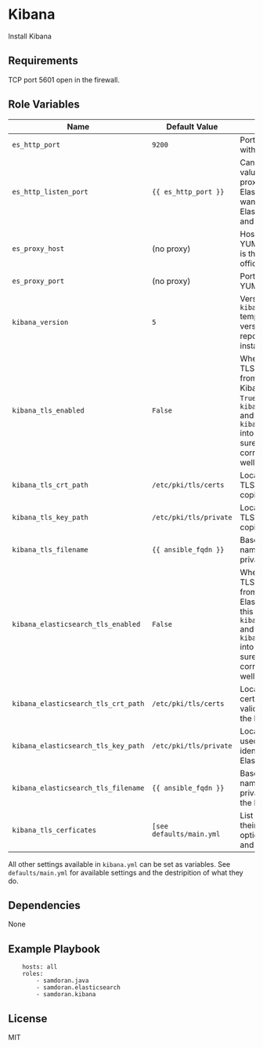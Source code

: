 Kibana
========

Install Kibana

Requirements
------------

TCP port 5601 open in the firewall.


Role Variables
--------------

| Name              | Default Value       | Description          |
|-------------------|---------------------|----------------------|
| `es_http_port` | `9200` | Port to communicate with Elasticsearch. |
| `es_http_listen_port` | `{{ es_http_port }}` | Can be set to a different value when using a TLS proxy in front of Elasticsearch and you want to talk directly to Elasticsearch service and bypass the proxy. |
| `es_proxy_host` | (no proxy) | Host of proxy to use with YUM repo. This variable is the same as used by official elasticsearch role |
| `es_proxy_port` | (no proxy) | Port of proxy to use with YUM repo |
| `kibana_version` | `5` | Version number used in `kibana.repo.j2` template. The latest version from that repository will be installed. |
| `kibana_tls_enabled` | `False` | Whether or not to use TLS for connections from the browser to Kibana. Setting this to `True` also inserts `kibana_service_ssl_cert` and `kibana_service_ssl_key` into `kibana.yml`, so make sure those values are correctly defined as well. |
| `kibana_tls_crt_path` | `/etc/pki/tls/certs` | Location of the Kibana TLS certificate will be copied to. |
| `kibana_tls_key_path` | `/etc/pki/tls/private` | Locate of the Kibana TLS private key will be copied to. |
| `kibana_tls_filename` | `{{ ansible_fqdn }}` | Basename used for naming certificate and private key files. |
| `kibana_elasticsearch_tls_enabled` | `False` | Whether or not to use TLS for connections from the Kibana to Elasticsearch. Setting this to `True` also inserts `kibana_service_ssl_cert` and `kibana_service_ssl_key` into `kibana.yml`, so make sure those values are correctly defined as well. |
| `kibana_elasticsearch_tls_crt_path` | `/etc/pki/tls/certs` | Location of the TLS certificate used to validate the identity of the Elasticsearch node. |
| `kibana_elasticsearch_tls_key_path` | `/etc/pki/tls/private` | Locate of the TLS key used to validate the identity of the Elasticsearch node. |
| `kibana_elasticsearch_tls_filename` | `{{ ansible_fqdn }}` | Basename used for naming certificate and private key files used by the Elasticsearch node. |
| `kibana_tls_cerficates` | `[see defaults/main.yml` | List of TLS files to copy, their destinations, and optionally ower, group, and mode. |

All other settings available in `kibana.yml` can be set as variables. See `defaults/main.yml` for available settings and the destripition of what they do.

Dependencies
------------

None

Example Playbook
----------------

        hosts: all
        roles:
            - samdoran.java
            - samdoran.elasticsearch
            - samdoran.kibana

License
-------

MIT
